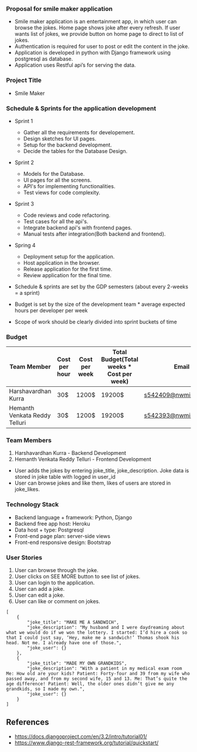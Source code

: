 ### Proposal for smile maker application
- Smile maker application is an entertainment app, in which user can browse the jokes. Home page shows joke after every refresh. If user wants list of jokes, we provide button on home page to direct to list of jokes. 
- Authentication is required for user to post or edit the content in the joke.
- Application is developed in python with Django framework using postgresql as database.
- Application uses Restful api’s for serving the data.


### Project Title
- Smile Maker

### Schedule & Sprints for the application development
- Sprint 1
    - Gather all the requirements for developement.
    - Design sketches for UI pages.
    - Setup for the backend development.
    - Decide the tables for the Database Design.
- Sprint 2
    - Models for the Database.
    - UI pages for all the screens.
    - API's for implementing functionalities.
    - Test views for code complexity.
- Sprint 3
    - Code reviews and code refactoring.
    - Test cases for all the api's.
    - Integrate backend api's with frontend pages.
    - Manual tests after integration(Both backend and frontend).
- Spring 4
    - Deployment setup for the application.
    - Host application in the browser.
    - Release application for the first time.
    - Review application for the final time.


- Schedule & sprints are set by the GDP semesters (about every 2-weeks = a sprint)
- Budget is set by the size of the development team * average expected hours per developer per week
- Scope of work should be clearly divided into sprint buckets of time

### Budget
| Team Member                   | Cost per hour | Cost per week | Total Budget(Total weeks * Cost per week) | Email                  |
| ----------------------------- | ------------- | ------------- | ------------ |----------------------- |
| Harshavardhan Kurra           | 30$           | 1200$         | 19200$       | s542409@nwmissouri.edu |
| Hemanth Venkata Reddy Telluri | 30$           | 1200$         | 19200$       | s542393@nwmissouri.edu |


### Team Members
1. Harshavardhan Kurra - Backend Development
2. Hemanth Venkata Reddy Telluri - Frontend Development


- User adds the jokes by entering joke_title, joke_description. Joke data is stored in joke table with logged in user_id
- User can browse jokes and like them, likes of users are stored in joke_likes.


### Technology Stack
- Backend language + framework: Python, Django
- Backend free app host: Heroku
- Data host + type: Postgresql
- Front-end page plan: server-side views
- Front-end responsive design: Bootstrap


### User Stories
1. User can browse through the joke.
2. User clicks on SEE MORE button to see list of jokes.
3. User can login to the application.
4. User can add a joke.
5. User can edit a joke.
6. User can like or comment on jokes.




```
[
    {
        "joke_title": "MAKE ME A SANDWICH",
        "joke_description": "My husband and I were daydreaming about what we would do if we won the lottery. I started: I’d hire a cook so that I could just say, ‘Hey, make me a sandwich!’ Thomas shook his head. Not me. I already have one of those.",
        "joke_user": {}
    },
    {
        "joke_title": "MADE MY OWN GRANDKIDS",
        "joke_description": "With a patient in my medical exam room Me: How old are your kids? Patient: Forty-four and 39 from my wife who passed away, and from my second wife, 15 and 13. Me: That’s quite the age difference! Patient: Well, the older ones didn’t give me any grandkids, so I made my own.",
        "joke_user": {}
    }
]
```
## References
- <https://docs.djangoproject.com/en/3.2/intro/tutorial01/> 
- <https://www.django-rest-framework.org/tutorial/quickstart/>

